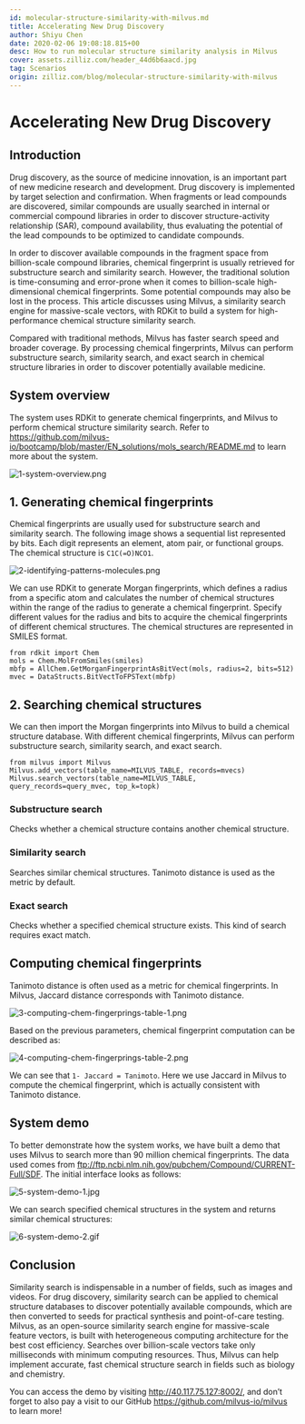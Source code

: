 ```yaml
---
id: molecular-structure-similarity-with-milvus.md
title: Accelerating New Drug Discovery
author: Shiyu Chen
date: 2020-02-06 19:08:18.815+00
desc: How to run molecular structure similarity analysis in Milvus
cover: assets.zilliz.com/header_44d6b6aacd.jpg
tag: Scenarios
origin: zilliz.com/blog/molecular-structure-similarity-with-milvus
---
```

  
# Accelerating New Drug Discovery
## Introduction

Drug discovery, as the source of medicine innovation, is an important part of new medicine research and development. Drug discovery is implemented by target selection and confirmation. When fragments or lead compounds are discovered, similar compounds are usually searched in internal or commercial compound libraries in order to discover structure-activity relationship (SAR), compound availability, thus evaluating the potential of the lead compounds to be optimized to candidate compounds.

In order to discover available compounds in the fragment space from billion-scale compound libraries, chemical fingerprint is usually retrieved for substructure search and similarity search. However, the traditional solution is time-consuming and error-prone when it comes to billion-scale high-dimensional chemical fingerprints. Some potential compounds may also be lost in the process. This article discusses using Milvus, a similarity search engine for massive-scale vectors, with RDKit to build a system for high-performance chemical structure similarity search.

Compared with traditional methods, Milvus has faster search speed and broader coverage. By processing chemical fingerprints, Milvus can perform substructure search, similarity search, and exact search in chemical structure libraries in order to discover potentially available medicine.

## System overview

The system uses RDKit to generate chemical fingerprints, and Milvus to perform chemical structure similarity search. Refer to https://github.com/milvus-io/bootcamp/blob/master/EN_solutions/mols_search/README.md to learn more about the system.

![1-system-overview.png](https://assets.zilliz.com/1_system_overview_4b7c2de377.png)

## 1. Generating chemical fingerprints

Chemical fingerprints are usually used for substructure search and similarity search. The following image shows a sequential list represented by bits. Each digit represents an element, atom pair, or functional groups. The chemical structure is <code>C1C(=O)NCO1</code>.

![2-identifying-patterns-molecules.png](https://assets.zilliz.com/2_identifying_patterns_molecules_2aeef349c8.png)

We can use RDKit to generate Morgan fingerprints, which defines a radius from a specific atom and calculates the number of chemical structures within the range of the radius to generate a chemical fingerprint. Specify different values for the radius and bits to acquire the chemical fingerprints of different chemical structures. The chemical structures are represented in SMILES format.

    from rdkit import Chem
    mols = Chem.MolFromSmiles(smiles)
    mbfp = AllChem.GetMorganFingerprintAsBitVect(mols, radius=2, bits=512)
    mvec = DataStructs.BitVectToFPSText(mbfp)

## 2. Searching chemical structures

We can then import the Morgan fingerprints into Milvus to build a chemical structure database. With different chemical fingerprints, Milvus can perform substructure search, similarity search, and exact search.

    from milvus import Milvus
    Milvus.add_vectors(table_name=MILVUS_TABLE, records=mvecs)
    Milvus.search_vectors(table_name=MILVUS_TABLE, query_records=query_mvec, top_k=topk)

### Substructure search
Checks whether a chemical structure contains another chemical structure.

### Similarity search
Searches similar chemical structures. Tanimoto distance is used as the metric by default.

### Exact search
Checks whether a specified chemical structure exists. This kind of search requires exact match.

## Computing chemical fingerprints
Tanimoto distance is often used as a metric for chemical fingerprints. In Milvus, Jaccard distance corresponds with Tanimoto distance.

![3-computing-chem-fingerprings-table-1.png](https://assets.zilliz.com/3_computing_chem_fingerprings_table_1_3814744fce.png)

Based on the previous parameters, chemical fingerprint computation can be described as:

![4-computing-chem-fingerprings-table-2.png](https://assets.zilliz.com/4_computing_chem_fingerprings_table_2_7d16075836.png)

We can see that <code>1- Jaccard = Tanimoto</code>. Here we use Jaccard in Milvus to compute the chemical fingerprint, which is actually consistent with Tanimoto distance.

## System demo

To better demonstrate how the system works, we have built a demo that uses Milvus to search more than 90 million chemical fingerprints. The data used comes from ftp://ftp.ncbi.nlm.nih.gov/pubchem/Compound/CURRENT-Full/SDF. The initial interface looks as follows:

![5-system-demo-1.jpg](https://assets.zilliz.com/5_system_demo_1_46c6e6cd96.jpg)

We can search specified chemical structures in the system and returns similar chemical structures:

![6-system-demo-2.gif](https://assets.zilliz.com/6_system_demo_2_19d6cd8f92.gif)

## Conclusion

Similarity search is indispensable in a number of fields, such as images and videos. For drug discovery, similarity search can be applied to chemical structure databases to discover potentially available compounds, which are then converted to seeds for practical synthesis and point-of-care testing. Milvus, as an open-source similarity search engine for massive-scale feature vectors, is built with heterogeneous computing architecture for the best cost efficiency. Searches over billion-scale vectors take only milliseconds with minimum computing resources. Thus, Milvus can help implement accurate, fast chemical structure search in fields such as biology and chemistry.

You can access the demo by visiting http://40.117.75.127:8002/, and don’t forget to also pay a visit to our GitHub https://github.com/milvus-io/milvus to learn more!







  